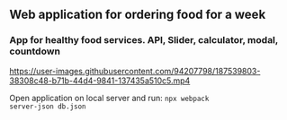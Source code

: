 ## Web application for ordering food for a week
### App for healthy food services. API, Slider, calculator, modal, countdown 

https://user-images.githubusercontent.com/94207798/187539803-38308c48-b71b-44d4-9841-137435a510c5.mp4

Open application on local server and run:
`npx webpack` <br>
`server-json db.json`
